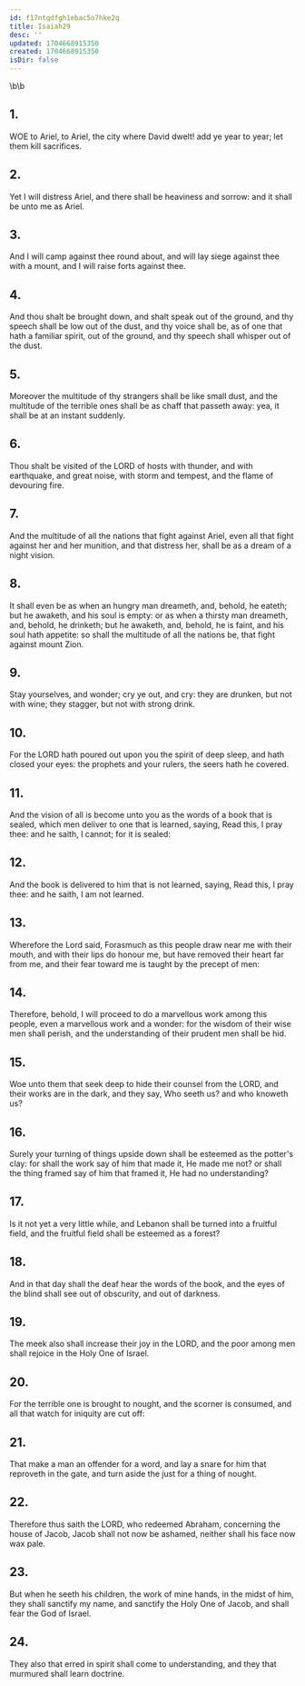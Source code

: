 ```yaml
---
id: f17ntqdfgh1ebac5o7hke2q
title: Isaiah29
desc: ''
updated: 1704668915350
created: 1704668915350
isDir: false
---
```

\b\b
## 1.
WOE to Ariel, to Ariel, the city where David dwelt!  add ye year to year; let them kill sacrifices.
## 2.
Yet I will distress Ariel, and there shall be heaviness and sorrow: and it shall be unto me as Ariel.
## 3.
And I will camp against thee round about, and will lay siege against thee with a mount, and I will raise forts against thee.
## 4.
And thou shalt be brought down, and shalt speak out of the ground, and thy speech shall be low out of the dust, and thy voice shall be, as of one that hath a familiar spirit, out of the ground, and thy speech shall whisper out of the dust.
## 5.
Moreover the multitude of thy strangers shall be like small dust, and the multitude of the terrible ones shall be as chaff that passeth away: yea, it shall be at an instant suddenly.
## 6.
Thou shalt be visited of the LORD of hosts with thunder, and with earthquake, and great noise, with storm and tempest, and the flame of devouring fire.
## 7.
And the multitude of all the nations that fight against Ariel, even all that fight against her and her munition, and that distress her, shall be as a dream of a night vision.
## 8.
It shall even be as when an hungry man dreameth, and, behold, he eateth; but he awaketh, and his soul is empty: or as when a thirsty man dreameth, and, behold, he drinketh; but he awaketh, and, behold, he is faint, and his soul hath appetite: so shall the multitude of all the nations be, that fight against mount Zion.
## 9.
Stay yourselves, and wonder; cry ye out, and cry: they are drunken, but not with wine; they stagger, but not with strong drink.
## 10.
For the LORD hath poured out upon you the spirit of deep sleep, and hath closed your eyes: the prophets and your rulers, the seers hath he covered.
## 11.
And the vision of all is become unto you as the words of a book that is sealed, which men deliver to one that is learned, saying, Read this, I pray thee: and he saith, I cannot; for it is sealed:
## 12.
And the book is delivered to him that is not learned, saying, Read this, I pray thee: and he saith, I am not learned.
## 13.
Wherefore the Lord said, Forasmuch as this people draw near me with their mouth, and with their lips do honour me, but have removed their heart far from me, and their fear toward me is taught by the precept of men:
## 14.
Therefore, behold, I will proceed to do a marvellous work among this people, even a marvellous work and a wonder: for the wisdom of their wise men shall perish, and the understanding of their prudent men shall be hid.
## 15.
Woe unto them that seek deep to hide their counsel from the LORD, and their works are in the dark, and they say, Who seeth us?  and who knoweth us?
## 16.
Surely your turning of things upside down shall be esteemed as the potter's clay: for shall the work say of him that made it, He made me not?  or shall the thing framed say of him that framed it, He had no understanding?
## 17.
Is it not yet a very little while, and Lebanon shall be turned into a fruitful field, and the fruitful field shall be esteemed as a forest?
## 18.
And in that day shall the deaf hear the words of the book, and the eyes of the blind shall see out of obscurity, and out of darkness.
## 19.
The meek also shall increase their joy in the LORD, and the poor among men shall rejoice in the Holy One of Israel.
## 20.
For the terrible one is brought to nought, and the scorner is consumed, and all that watch for iniquity are cut off:
## 21.
That make a man an offender for a word, and lay a snare for him that reproveth in the gate, and turn aside the just for a thing of nought.
## 22.
Therefore thus saith the LORD, who redeemed Abraham, concerning the house of Jacob, Jacob shall not now be ashamed, neither shall his face now wax pale.
## 23.
But when he seeth his children, the work of mine hands, in the midst of him, they shall sanctify my name, and sanctify the Holy One of Jacob, and shall fear the God of Israel.
## 24.
They also that erred in spirit shall come to understanding, and they that murmured shall learn doctrine.
